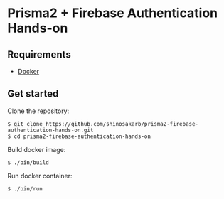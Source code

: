 # Prisma2 + Firebase Authentication Hands-on

## Requirements
- [Docker](https://docs.docker.com/install/)

## Get started
Clone the repository:

```
$ git clone https://github.com/shinosakarb/prisma2-firebase-authentication-hands-on.git
$ cd prisma2-firebase-authentication-hands-on
```

Build docker image:

```
$ ./bin/build
```

Run docker container:

```
$ ./bin/run
```
